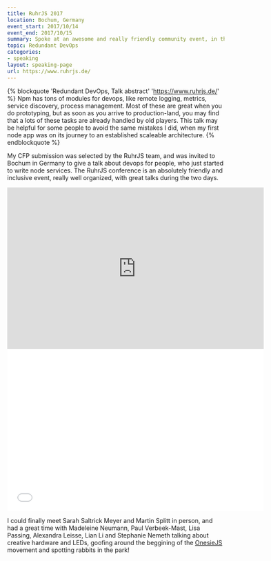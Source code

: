 ```yaml
---
title: RuhrJS 2017
location: Bochum, Germany
event_start: 2017/10/14
event_end: 2017/10/15
summary: Spoke at an awesome and really friendly community event, in the Ruhr Valley
topic: Redundant DevOps
categories:
- speaking
layout: speaking-page
url: https://www.ruhrjs.de/
---
```


{% blockquote 'Redundant DevOps, Talk abstract' 'https://www.ruhrjs.de/' %}
Npm has tons of modules for devops, like remote logging, metrics, service discovery, process management. Most of these are great when you do prototyping, but as soon as you arrive to production-land, you may find that a lots of these tasks are already handled by old players. This talk may be helpful for some people to avoid the same mistakes I did, when my first node app was on its journey to an established scaleable architecture.
{% endblockquote %}

My CFP submission was selected by the RuhrJS team, and was invited to Bochum in Germany to give a talk about devops for people, who just started to write node services. The RuhrJS conference is an absolutely friendly and inclusive event, really well organized, with great talks during the two days.

<iframe width="595" height="375" src="https://www.youtube.com/embed/3SMbGRVRUsc" frameborder="0" gesture="media" allow="encrypted-media" allowfullscreen></iframe>

<iframe src="//www.slideshare.net/slideshow/embed_code/key/HGZMy0cZVzTwkj" width="595" height="375" frameborder="0" marginwidth="0" marginheight="0" scrolling="no" allowfullscreen> </iframe>

I could finally meet Sarah Saltrick Meyer and Martin Splitt in person, and had a great time with Madeleine Neumann, Paul Verbeek-Mast, Lisa Passing, Alexandra Leisse, Lian Li and Stephanie Nemeth talking about creative hardware and LEDs, goofing around the beggining of the [OnesieJS](https://twitter.com/onesiejs) movement and spotting rabbits in the park!